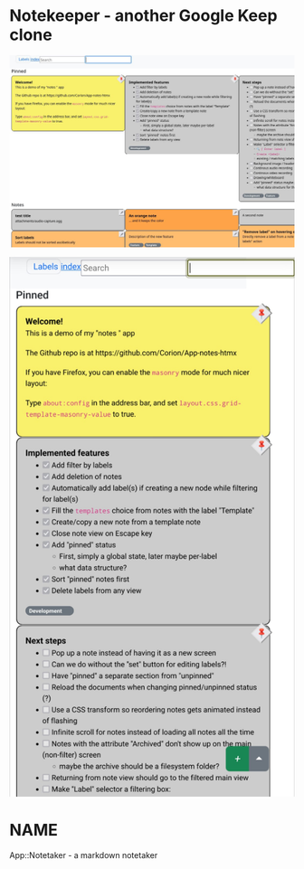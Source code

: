 
# Notekeeper - another Google Keep clone

![Firefox with the experimental masonry layout](screenshots/firefox-masonry.png)


![Firefox mobile](screenshots/firefox-mobile-nomasonry.png)


# NAME

App::Notetaker - a markdown notetaker
